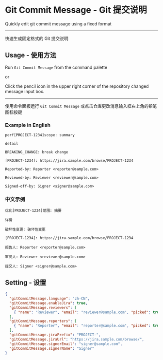 # Git Commit Message - Git 提交说明

Quickly edit git commit message using a fixed format

---

快速生成固定格式的 Git 提交说明

## Usage - 使用方法

Run `Git Commit Message` from the command palette

or

Click the pencil icon in the upper right corner of the repository changed message input box.

---

使用命令面板运行 `Git Commit Message` 或点击仓库更改消息输入框右上角的铅笔图标按键

### Example in English

```
perf[PROJECT-1234]scope: summary

detail

BREAKING_CHANGE: break change

[PROJECT-1234]: https://jira.sample.com/browse/PROJECT-1234

Reported-by: Reporter <reporter@sample.com>

Reviewed-by: Reviewer <reviewer@sample.com>

Signed-off-by: Signer <signer@sample.com>
```

### 中文示例

```
优化[PROJECT-1234]范围: 摘要

详情

破坏性变更: 破坏性变更

[PROJECT-1234]: https://jira.sample.com/browse/PROJECT-1234

报告人: Reporter <reporter@sample.com>

审阅人: Reviewer <reviewer@sample.com>

提交人: Signer <signer@sample.com>
```

## Setting - 设置

```json
{
  "gitCommitMessage.language": "zh-CN",
  "gitCommitMessage.enableJira": true,
  "gitCommitMessage.reviewers": [
    { "name": "Reviewer", "email": "reviewer@sample.com", "picked": true }
  ],
  "gitCommitMessage.reporters": [
    { "name": "Reporter", "email": "reporter@sample.com", "picked": true }
  ],
  "gitCommitMessage.jiraPrefix": "PROJECT-",
  "gitCommitMessage.jiraUrl": "https://jira.sample.com/browse/",
  "gitCommitMessage.signerEmail": "signer@sample.com",
  "gitCommitMessage.signerName": "Signer"
}
```
